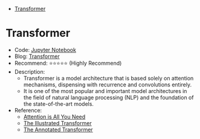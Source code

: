 <!-- @import "[TOC]" {cmd="toc" depthFrom=1 depthTo=6 orderedList=false} -->

<!-- code_chunk_output -->

- [Transformer](#transformer)

<!-- /code_chunk_output -->

# Transformer

- Code: [Jupyter Notebook](https://github.com/git-ai-zyy/Pytorch-DeepLearning/blob/main/Transformer.ipynb)
- Blog: [Transformer](https://yuyangs-project.super.site/another-page)
- Recommend: ⭐️⭐️⭐️⭐️⭐️ (Highly Recommend)
- Description:
  - Transformer is a model architecture that is based solely on attention mechanisms, dispensing with recurrence and convolutions entirely.
  - It is one of the most popular and important model architectures in the field of natural language processing (NLP) and the foundation of the state-of-the-art models.
- Reference:
  - [Attention is All You Need](https://arxiv.org/abs/1706.03762)
  - [The Illustrated Transformer](http://jalammar.github.io/illustrated-transformer/)
  - [The Annotated Transformer](https://nlp.seas.harvard.edu/annotated-transformer/)
